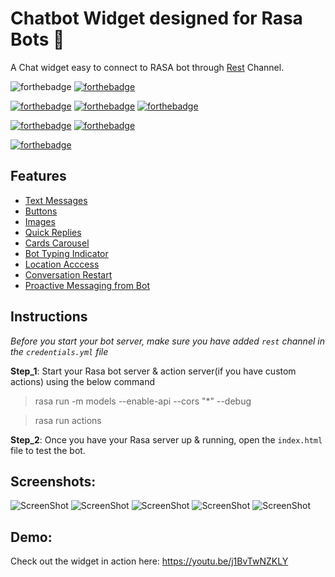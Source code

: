 # Chatbot Widget designed for Rasa Bots 🤖

A Chat widget easy to connect to RASA bot through [Rest](https://rasa.com/docs/rasa/user-guide/connectors/your-own-website/#rest-channels) Channel.

![forthebadge](https://forthebadge.com/images/badges/built-with-love.svg)
[![forthebadge](https://forthebadge.com/images/badges/for-you.svg)](https://forthebadge.com)

[![forthebadge](https://forthebadge.com/images/badges/made-with-javascript.svg)](https://forthebadge.com)
[![forthebadge](https://forthebadge.com/images/badges/uses-html.svg)](https://forthebadge.com)
[![forthebadge](https://forthebadge.com/images/badges/uses-css.svg)](https://forthebadge.com)

[![forthebadge](https://forthebadge.com/images/badges/built-with-swag.svg)](https://forthebadge.com)
[![forthebadge](https://forthebadge.com/images/badges/check-it-out.svg)](https://forthebadge.com)

[![forthebadge](https://forthebadge.com/images/badges/makes-people-smile.svg)](https://forthebadge.com)

## Features

- [Text Messages](https://github.com/JiteshGaikwad/Chatbot-Widget/blob/81342839b5abe92a48603958f85dbf086b7595c5/static/js/script.js#L156)
- [Buttons](https://github.com/JiteshGaikwad/Chatbot-Widget/blob/81342839b5abe92a48603958f85dbf086b7595c5/static/js/script.js#L169)
- [Images](https://github.com/JiteshGaikwad/Chatbot-Widget/blob/81342839b5abe92a48603958f85dbf086b7595c5/static/js/script.js#L162)
- [Quick Replies](https://github.com/JiteshGaikwad/Chatbot-Widget/blob/81342839b5abe92a48603958f85dbf086b7595c5/static/js/script.js#L177)
- [Cards Carousel](https://github.com/JiteshGaikwad/Chatbot-Widget/blob/81342839b5abe92a48603958f85dbf086b7595c5/static/js/script.js#L192)
- [Bot Typing Indicator](https://github.com/JiteshGaikwad/Chatbot-Widget/blob/81342839b5abe92a48603958f85dbf086b7595c5/static/js/script.js#L410)
- [Location Acccess](https://github.com/JiteshGaikwad/Chatbot-Widget/blob/81342839b5abe92a48603958f85dbf086b7595c5/static/js/script.js#L184)
- [Conversation Restart](https://github.com/JiteshGaikwad/Chatbot-Widget/blob/81342839b5abe92a48603958f85dbf086b7595c5/static/js/script.js#L16)
- [Proactive Messaging from Bot](https://github.com/JiteshGaikwad/Chatbot-Widget/blob/81342839b5abe92a48603958f85dbf086b7595c5/static/js/script.js#L22)

## Instructions
*Before you start your bot server, make sure you have added `rest` channel in the `credentials.yml` file*

**Step_1**: Start your Rasa bot server & action server(if you have custom actions) using the below command
> rasa run -m models --enable-api --cors "*" --debug

> rasa run actions 

**Step_2**: Once you have your Rasa server up & running, open the `index.html` file to test the bot.

## Screenshots:
![ScreenShot](https://github.com/JiteshGaikwad/Chatbot-Widget/blob/master/static/img/ui_1.PNG)
![ScreenShot](https://github.com/JiteshGaikwad/Chatbot-Widget/blob/master/static/img/ui_2.PNG)
![ScreenShot](https://github.com/JiteshGaikwad/Chatbot-Widget/blob/master/static/img/chats.png) ![ScreenShot](https://github.com/JiteshGaikwad/Chatbot-Widget/blob/master/static/img/cardsUi_2.png) ![ScreenShot](https://github.com/JiteshGaikwad/Chatbot-Widget/blob/master/static/img/cardsUi.png)


## Demo:

Check out the widget in action here: https://youtu.be/j1BvTwNZKLY

